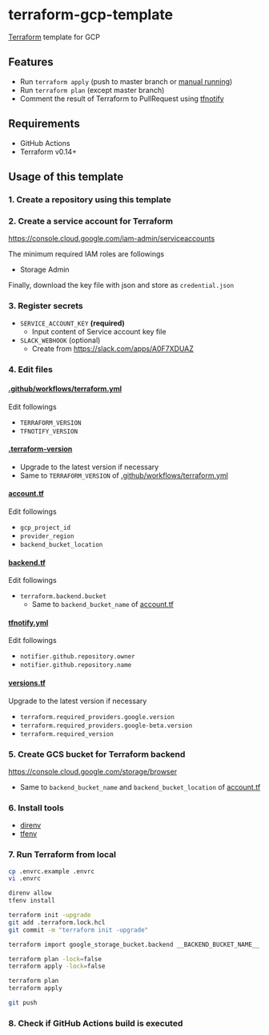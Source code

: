 # terraform-gcp-template
[Terraform](https://www.terraform.io/) template for GCP

## Features
* Run `terraform apply` (push to master branch or [manual running](https://docs.github.com/en/free-pro-team@latest/actions/managing-workflow-runs/manually-running-a-workflow))
* Run `terraform plan` (except master branch)
* Comment the result of Terraform to PullRequest using [tfnotify](https://github.com/mercari/tfnotify)

## Requirements
* GitHub Actions
* Terraform v0.14+

## Usage of this template
### 1. Create a repository using this template
### 2. Create a service account for Terraform
https://console.cloud.google.com/iam-admin/serviceaccounts

The minimum required IAM roles are followings

* Storage Admin

Finally, download the key file with json and store as `credential.json`

### 3. Register secrets
* `SERVICE_ACCOUNT_KEY` **(required)**
  * Input content of Service account key file
* `SLACK_WEBHOOK` (optional)
  * Create from https://slack.com/apps/A0F7XDUAZ

### 4. Edit files
#### [.github/workflows/terraform.yml](.github/workflows/terraform.yml)
Edit followings

* `TERRAFORM_VERSION`
* `TFNOTIFY_VERSION`

#### [.terraform-version](.terraform-version)
* Upgrade to the latest version if necessary
* Same to `TERRAFORM_VERSION` of [.github/workflows/terraform.yml](.github/workflows/terraform.yml)

#### [account.tf](account.tf)
Edit followings

* `gcp_project_id`
* `provider_region`
* `backend_bucket_location`

#### [backend.tf](backend.tf)
Edit followings

* `terraform.backend.bucket`
  * Same to `backend_bucket_name` of [account.tf](account.tf)

#### [tfnotify.yml](tfnotify.yml)
Edit followings

* `notifier.github.repository.owner`
* `notifier.github.repository.name`

#### [versions.tf](versions.tf)
Upgrade to the latest version if necessary

* `terraform.required_providers.google.version`
* `terraform.required_providers.google-beta.version`
* `terraform.required_version`

### 5. Create GCS bucket for Terraform backend
https://console.cloud.google.com/storage/browser

* Same to `backend_bucket_name` and `backend_bucket_location` of [account.tf](account.tf)

### 6. Install tools
* [direnv](https://github.com/direnv/direnv)
* [tfenv](https://github.com/tfutils/tfenv)

### 7. Run Terraform from local
```bash
cp .envrc.example .envrc
vi .envrc

direnv allow
tfenv install

terraform init -upgrade
git add .terraform.lock.hcl
git commit -m "terraform init -upgrade"

terraform import google_storage_bucket.backend __BACKEND_BUCKET_NAME__

terraform plan -lock=false
terraform apply -lock=false

terraform plan
terraform apply

git push
```

### 8. Check if GitHub Actions build is executed
